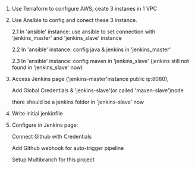 1. Use Terraform to configure AWS, ceate 3 instanes in 1 VPC

2. Use Ansible to config and conect these 3 instance.

   2.1 In 'ansible' instance: use ansible to set connection with 'jenkins_master' and 'jenkins_slave' instance

   2.2 In 'ansible' instance: config java & jenkins in 'jenkins_master'

   2.3 In 'ansible' instance: config maven in 'jenkins_slave' (jenkins still not found in 'jenkins_slave' now)

3. Access Jenkins page ('jenkins-master'instance public ip:8080),

   Add Global Credentials & 'jenkins-slave'(or called 'maven-slave')node

   there should be a jenkins folder in 'jenkins-slave' now

4. Write initial jenkinfile

5. Configure in Jenkins page:

   Connect Github with Credentials

   Add Github webhook for auto-trigger pipeline

   Setup Multibranch for this project
